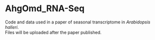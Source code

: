 # AhgOmd_RNA-Seq
Code and data used in a paper of seasonal transcriptome in <i>Arabidopsis halleri</i>. <br>
Files will be uploaded after the paper published. 
